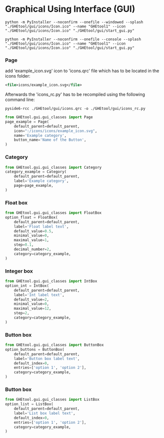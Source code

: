 # Graphical Using Interface (GUI)

```{commandline}
python -m PyInstaller --noconfirm --onefile --windowed --splash "./GHEtool/gui/icons/Icon.ico" --name "GHEtool1" --icon "./GHEtool/gui/icons/Icon.ico" "./GHEtool/gui/start_gui.py"
```

```{commandline}
python -m PyInstaller --noconfirm --onefile --console --splash "./GHEtool/gui/icons/Icon.ico" --name "GHEtool1" --icon "./GHEtool/gui/icons/Icon.ico" "./GHEtool/gui/start_gui.py"
```



### Page

add 'example_icon.svg' icon to 'icons.qrc' file which has to be located in the icons folder:

```xml
<file>icons/example_icon.svg</file>
```

Afterwards the 'icons_rc.py' has to be recompiled using the following command line:

```{commandline}
pyside6-rcc ./GHEtool/gui/icons.qrc -o ./GHEtool/gui/icons_rc.py
```



```python
from GHEtool.gui.gui_classes import Page
page_example = Page(
    default_parent=default_parent, 
    icon=":/icons/icons/example_icon.svg",
    name='Example category',
    button_name='Name of the Button',
)
```

### Category

```python
from GHEtool.gui.gui_classes import Category
category_example = Category(
    default_parent=default_parent, 
    label='Example category', 
    page=page_example,
)
```


### Float box

```python
from GHEtool.gui.gui_classes import FloatBox
option_float = FloatBox(
    default_parent=default_parent, 
    label='Float label text', 
    default_value=0.5, 
    minimal_value=0, 
    maximal_value=1,
    step=0.1,
    decimal_number=2,
    category=category_example,
)
```

### Integer box

```python
from GHEtool.gui.gui_classes import IntBox
option_int = IntBox(
    default_parent=default_parent, 
    label='Int label text', 
    default_value=2, 
    minimal_value=0, 
    maximal_value=12,
    step=2,
    category=category_example,
)
```

### Button box

```python
from GHEtool.gui.gui_classes import ButtonBox
option_buttons = ButtonBox(
    default_parent=default_parent, 
    label='Button box label text', 
    default_index=0,
    entries=['option 1', 'option 2'],
    category=category_example,
)
```

### Button box

```python
from GHEtool.gui.gui_classes import ListBox
option_list = ListBox(
    default_parent=default_parent, 
    label='List box label text', 
    default_index=0,
    entries=['option 1', 'option 2'],
    category=category_example,
)
```